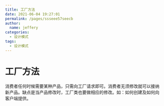 ```yaml
---
title: 工厂方法
date: 2021-06-04 19:27:01
permalink: /pages/ssseee57seecb
author: 
  name: jeffery
categories: 
  - 设计模式
tags: 
  - 设计模式
---
```


# 工厂方法

消费者任何时候需要某种产品，只需向工厂请求即可。消费者无须修改就可以接纳新产品。缺点是当产品修改时，工厂类也要做相应的修改。如：如何创建及如何向客户端提供。